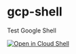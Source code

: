# gcp-shell
Test Google Shell


[![Open in Cloud Shell](https://gstatic.com/cloudssh/images/open-btn.svg)](https://ssh.cloud.google.com/cloudshell/editor?cloudshell_git_repo=http://path-to-repo/sample.git)

